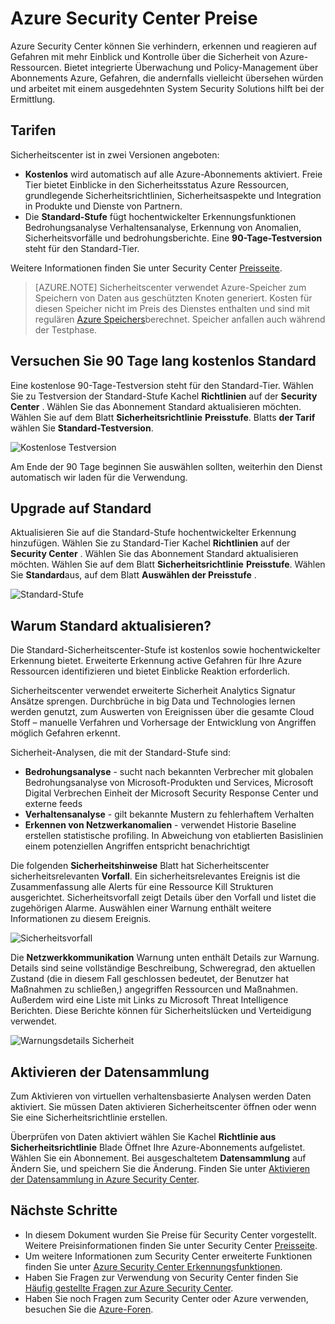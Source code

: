 <properties
   pageTitle="Sicherheitscenter Preise | Microsoft Azure"
   description="Dieser Artikel enthält Informationen zu Preisen für Azure Security Center."
   services="security-center"
   documentationCenter="na"
   authors="TerryLanfear"
   manager="MBaldwin"
   editor=""/>

<tags
   ms.service="security-center"
   ms.devlang="na"
   ms.topic="article"
   ms.tgt_pltfrm="na"
   ms.workload="na"
   ms.date="10/12/2016"
   ms.author="terrylan"/>

# <a name="azure-security-center-pricing"></a>Azure Security Center Preise

Azure Security Center können Sie verhindern, erkennen und reagieren auf Gefahren mit mehr Einblick und Kontrolle über die Sicherheit von Azure-Ressourcen. Bietet integrierte Überwachung und Policy-Management über Abonnements Azure, Gefahren, die andernfalls vielleicht übersehen würden und arbeitet mit einem ausgedehnten System Security Solutions hilft bei der Ermittlung.

## <a name="pricing-tiers"></a>Tarifen

Sicherheitscenter ist in zwei Versionen angeboten:

- **Kostenlos** wird automatisch auf alle Azure-Abonnements aktiviert. Freie Tier bietet Einblicke in den Sicherheitsstatus Azure Ressourcen, grundlegende Sicherheitsrichtlinien, Sicherheitsaspekte und Integration in Produkte und Dienste von Partnern.
- Die **Standard-Stufe** fügt hochentwickelter Erkennungsfunktionen Bedrohungsanalyse Verhaltensanalyse, Erkennung von Anomalien, Sicherheitsvorfälle und bedrohungsberichte. Eine **90-Tage-Testversion** steht für den Standard-Tier.

Weitere Informationen finden Sie unter Security Center [Preisseite](https://azure.microsoft.com/pricing/details/security-center/).

> [AZURE.NOTE] Sicherheitscenter verwendet Azure-Speicher zum Speichern von Daten aus geschützten Knoten generiert. Kosten für diesen Speicher nicht im Preis des Dienstes enthalten und sind mit regulären [Azure Speichers](https://azure.microsoft.com/pricing/details/storage/blobs/)berechnet. Speicher anfallen auch während der Testphase.

## <a name="try-standard-free-for-90-days"></a>Versuchen Sie 90 Tage lang kostenlos Standard

Eine kostenlose 90-Tage-Testversion steht für den Standard-Tier. Wählen Sie zu Testversion der Standard-Stufe Kachel **Richtlinien** auf der **Security Center** . Wählen Sie das Abonnement Standard aktualisieren möchten. Wählen Sie auf dem Blatt **Sicherheitsrichtlinie** **Preisstufe**. Blatts **der Tarif** wählen Sie **Standard-Testversion**.

![Kostenlose Testversion][1]

Am Ende der 90 Tage beginnen Sie auswählen sollten, weiterhin den Dienst automatisch wir laden für die Verwendung.

## <a name="upgrade-to-standard"></a>Upgrade auf Standard

Aktualisieren Sie auf die Standard-Stufe hochentwickelter Erkennung hinzufügen. Wählen Sie zu Standard-Tier Kachel **Richtlinien** auf der **Security Center** . Wählen Sie das Abonnement Standard aktualisieren möchten. Wählen Sie auf dem Blatt **Sicherheitsrichtlinie** **Preisstufe**. Wählen Sie **Standard**aus, auf dem Blatt **Auswählen der Preisstufe** .

![Standard-Stufe][2]

## <a name="why-upgrade-to-standard"></a>Warum Standard aktualisieren?

Die Standard-Sicherheitscenter-Stufe ist kostenlos sowie hochentwickelter Erkennung bietet. Erweiterte Erkennung active Gefahren für Ihre Azure Ressourcen identifizieren und bietet Einblicke Reaktion erforderlich.

Sicherheitscenter verwendet erweiterte Sicherheit Analytics Signatur Ansätze sprengen. Durchbrüche in big Data und Technologies lernen werden genutzt, zum Auswerten von Ereignissen über die gesamte Cloud Stoff – manuelle Verfahren und Vorhersage der Entwicklung von Angriffen möglich Gefahren erkennt.

Sicherheit-Analysen, die mit der Standard-Stufe sind:

- **Bedrohungsanalyse** - sucht nach bekannten Verbrecher mit globalen Bedrohungsanalyse von Microsoft-Produkten und Services, Microsoft Digital Verbrechen Einheit der Microsoft Security Response Center und externe feeds
- **Verhaltensanalyse** - gilt bekannte Mustern zu fehlerhaftem Verhalten
- **Erkennen von Netzwerkanomalien** - verwendet Historie Baseline erstellen statistische profiling. In Abweichung von etablierten Basislinien einem potenziellen Angriffen entspricht benachrichtigt

Die folgenden **Sicherheitshinweise** Blatt hat Sicherheitscenter sicherheitsrelevanten **Vorfall**. Ein sicherheitsrelevantes Ereignis ist die Zusammenfassung alle Alerts für eine Ressource Kill Strukturen ausgerichtet. Sicherheitsvorfall zeigt Details über den Vorfall und listet die zugehörigen Alarme. Auswählen einer Warnung enthält weitere Informationen zu diesem Ereignis.

![Sicherheitsvorfall][3]

Die **Netzwerkkommunikation** Warnung unten enthält Details zur Warnung. Details sind seine vollständige Beschreibung, Schweregrad, den aktuellen Zustand (die in diesem Fall geschlossen bedeutet, der Benutzer hat Maßnahmen zu schließen,) angegriffen Ressourcen und Maßnahmen. Außerdem wird eine Liste mit Links zu Microsoft Threat Intelligence Berichten. Diese Berichte können für Sicherheitslücken und Verteidigung verwendet.

![Warnungsdetails Sicherheit][4]

## <a name="enable-data-collection"></a>Aktivieren der Datensammlung

Zum Aktivieren von virtuellen verhaltensbasierte Analysen werden Daten aktiviert. Sie müssen Daten aktivieren Sicherheitscenter öffnen oder wenn Sie eine Sicherheitsrichtlinie erstellen.

Überprüfen von Daten aktiviert wählen Sie Kachel **Richtlinie aus** **Sicherheitsrichtlinie** Blade Öffnet Ihre Azure-Abonnements aufgelistet. Wählen Sie ein Abonnement. Bei ausgeschaltetem **Datensammlung** auf Ändern Sie, und speichern Sie die Änderung. Finden Sie unter [Aktivieren der Datensammlung in Azure Security Center](security-center-enable-data-collection.md).

## <a name="next-steps"></a>Nächste Schritte

- In diesem Dokument wurden Sie Preise für Security Center vorgestellt. Weitere Preisinformationen finden Sie unter Security Center [Preisseite](https://azure.microsoft.com/pricing/details/security-center/).
- Um weitere Informationen zum Security Center erweiterte Funktionen finden Sie unter [Azure Security Center Erkennungsfunktionen](security-center-detection-capabilities.md).
- Haben Sie Fragen zur Verwendung von Security Center finden Sie [Häufig gestellte Fragen zur Azure Security Center](security-center-faq.md).
- Haben Sie noch Fragen zum Security Center oder Azure verwenden, besuchen Sie die [Azure-Foren](https://social.msdn.microsoft.com/Forums/home?forum=AzureSecurityCenter&filter=alltypes&sort=lastpostdesc).

<!--Image references-->
[1]: ./media/security-center-pricing/free-trial.png
[2]: ./media/security-center-pricing/standard.png
[3]: ./media/security-center-pricing/incident.png
[4]: ./media/security-center-pricing/network-alert.png
